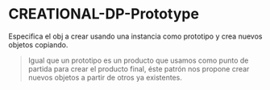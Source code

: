# CREATIONAL-DP-Prototype
Especifica el obj a crear usando una instancia como prototipo y crea nuevos objetos copiando.

> Igual que un prototipo es un producto que usamos como punto de partida para crear el producto final, éste patrón nos propone crear nuevos objetos a partir de otros ya existentes.
